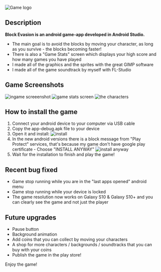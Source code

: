 ﻿![Game logo](https://lh3.googleusercontent.com/pw/ACtC-3d2wA85i7PiDxNYGlRN-EBXfTVxFm0mQAWHGXlMSczna3fRIL6n2Cp8EIJD1hOAkoKGbe9Ba0tOpKJ2ghuZW6i486R-EtWwOuH4ucVr4TkK-BocML1dEvPR34TjagVPwE7MyoZn7rMLjbgpkcasHTw=w240-h159-no?authuser=0)
## Description
**Block Evasion is an android game-app developed in Android Studio.**
* The main goal is to avoid the blocks by moving your character, as long as you survive - the blocks becoming faster!
* There is also a "Game Stats" screen which displays your high score and how many games you have played
* I made all of the graphics and the sprites with the great GIMP software
* I made all of the game soundtrack by myself with FL-Studio

## **Game Screenshots**
![ingame screeenshot](https://lh3.googleusercontent.com/pw/ACtC-3edTrlVlzd3LBJw4sAENj10Nx_Wcl3q0m3VkIsVRBq6Oz2e8x9YUZkXUaA-gP8bTAFlfJUE7SV4sTYFjZDAXx5wpSBeHhlJAFAnFK4Mjg5yXIRUn0EfvF3lKk_WCl7oUopt9mQ3tY3oTG8JGyQVecY=w216-h384-no?authuser=0)
![game stats screen](https://lh3.googleusercontent.com/pw/ACtC-3eC0-ILlw8QFn4qhswlTgOJoxpnJEwMHjjZIvkzMa4okHxRUgB1zJiRjD1GQHfNdLzh9pgicRQ38bhG29dMWAAcCLNVjuqpYRCVBZMgbTcl2HMw5cVNy1GvGgYthJpCm-hXXsSynNEPXP887A3u5I0=w216-h384-no?authuser=0)
![the characters](https://lh3.googleusercontent.com/pw/ACtC-3fq7333sMtXIEHKRfWWiPHN2B0E5ij8dI-gnGZ2SOqUg5Qm_qmbOKfXbMISSYM2pBrK0_weXF-v0OBxVbLJQ9MP4jRaMb-9nRhMZ9YMQV7sx7reYPXAPIWJqWpC2oifyKU2T2mKjVLVeN3KxkDJo-w=w431-h117-no?authuser=0)
## How to install the game
1. Connect your android device to your computer via USB cable
2. Copy the app-debug.apk file to your device
3. Open it and install:
![install](https://lh3.googleusercontent.com/pw/ACtC-3fySNWMlrI0t6RNoYB26MZkP4j56LGhVeeiFye0JFTrZdQOXYKXff1NYDjLVEunMok9-gO5gGbpt-LlP71J_bNv-i9Z_rJ60W8ftDS7SiBfgvbqa2-2zhkuO1vwMb6DOMyEY5-nkNui3mDRtybecOk=w324-h684-no?authuser=0)
4. In the new android versions there is a block message from "Play Protect" services, that's because my game don't have google play certificate - Choose "INSTALL ANYWAY"
![install anyway](https://lh3.googleusercontent.com/pw/ACtC-3dhTl_rq--Ns9q2iZIwMr5eJNgCqw76J0s4R4gc3XCGGxyn68hw4UKvZFcGf3PL0MbzbC_3Xdvw456jvGpZy1i9L899QR22NG8_wp2PEnW6rETYZXF5dogu6t29m-PVh_x_kXMLAkIFK_PBSCFDdtM=w324-h684-no?authuser=0)
5. Wait for the installation to finish and play the game!
## Recent bug fixed
* Game stop running while you are in the "last apps opened" android menu
* Game stop running while your device is locked
* The game resolution now works on Galaxy S10 & Galaxy S10+ and you can clearly see the game and not just the player

## Future upgrades
* Pause button
* Background animation
* Add coins that you can collect by moving your characters
* A shop for more characters / backgrounds / soundtracks that you can buy with your coins
* Publish the game in the play store!


Enjoy the game!
